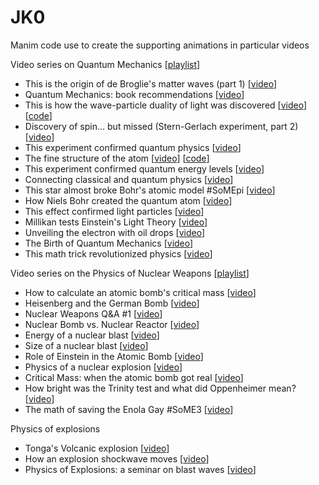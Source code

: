 # JK0

Manim code use to create the supporting animations in particular videos

Video series on Quantum Mechanics [[playlist](https://www.youtube.com/playlist?list=PL_UV-wQj1lvVxch-RPQIUOHX88eeNGzVH)]
- This is the origin of de Broglie's matter waves (part 1) [[video](https://youtu.be/YQNEziGyDxU)]
- Quantum Mechanics: book recommendations [[video](https://youtu.be/3VmPfpkKgM0)]
- This is how the wave-particle duality of light was discovered [[video](https://youtu.be/f7JvywBOGYY)] [[code](https://github.com/jsdiazpo/JK0/tree/main/24-Wave-Particle)]
- Discovery of spin... but missed (Stern-Gerlach experiment, part 2) [[video](https://youtu.be/_0zX8tL-Rak)]
- This experiment confirmed quantum physics [[video](https://youtu.be/BDAzFIJu9_E)]
- The fine structure of the atom [[video](https://youtu.be/H4ZnVpiQTDw)] [[code](https://github.com/jsdiazpo/JK0/tree/main/21%20Sommerfeld)]
- This experiment confirmed quantum energy levels [[video](https://youtu.be/MCJl3-pHGuU)]
- Connecting classical and quantum physics [[video](https://youtu.be/PpuUeL2WvjM)]
- This star almost broke Bohr's atomic model #SoMEpi [[video](https://youtu.be/BcX1aYrLct4)]
- How Niels Bohr created the quantum atom [[video](https://youtu.be/xINR4MoqYVc)]
- This effect confirmed light particles [[video](https://youtu.be/Ap9os356CZA)]
- Millikan tests Einstein's Light Theory [[video](https://youtu.be/fQzirkrXOxk)]
- Unveiling the electron with oil drops [[video](https://youtu.be/B-uWaEvXqbA)]
- The Birth of Quantum Mechanics [[video](https://youtu.be/WNHn6GoMaac)]
- This math trick revolutionized physics [[video](https://youtu.be/gXeAp_lyj9s)]
  
Video series on the Physics of Nuclear Weapons [[playlist](https://www.youtube.com/playlist?list=PL_UV-wQj1lvUhNttvv4_KsYrQxHygj3Ey)]
- How to calculate an atomic bomb's critical mass [[video](https://youtu.be/DIuoFAW9H3E)]
- Heisenberg and the German Bomb [[video](https://youtu.be/6zIJTwQ2blU)]
- Nuclear Weapons Q&A #1 [[video](https://youtu.be/AcwZ0cwxXOE)]
- Nuclear Bomb vs. Nuclear Reactor [[video](https://youtu.be/S-uMUq939dY)]
- Energy of a nuclear blast [[video](https://youtu.be/wr-e9rGWx0c)]
- Size of a nuclear blast [[video](https://youtu.be/8ru_LpjuabY)]
- Role of Einstein in the Atomic Bomb [[video](https://youtu.be/W3ba1Y8L_yg)]
- Physics of a nuclear explosion [[video](https://youtu.be/6VSrGDOrWXc)]
- Critical Mass: when the atomic bomb got real [[video](https://youtu.be/LduH7613QXw)]
- How bright was the Trinity test and what did Oppenheimer mean? [[video](https://youtu.be/GzfQY5FmURM)]
- The math of saving the Enola Gay #SoME3 [[video](https://youtu.be/IEsIXui-YS8)]
  
Physics of explosions
- Tonga's Volcanic explosion [[video](https://youtu.be/kzBoTgI4llY)]
- How an explosion shockwave moves [[video](https://youtu.be/-UK5PUX3hOg)]
- Physics of Explosions: a seminar on blast waves [[video](https://youtu.be/JySY4bkW5wY)]
